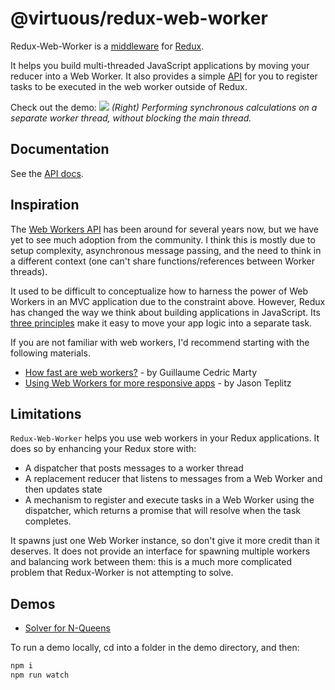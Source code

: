 # @virtuous/redux-web-worker

Redux-Web-Worker is a [middleware](http://redux.js.org/docs/advanced/Middleware.html) for
[Redux](https://github.com/reactjs/redux).

It helps you build multi-threaded JavaScript applications by moving your reducer into a Web Worker.
It also provides a simple [API](https://github.com/virtuous/redux-web-worker/blob/master/API.md)
for you to register tasks to be executed in the web worker outside of Redux.

Check out the demo:
![](http://g.recordit.co/dqxWhYDb1E.gif)
*(Right) Performing synchronous calculations on a separate worker thread,
without blocking the main thread.*

## Documentation

See the [API docs](https://github.com/virtuous/redux-web-worker/blob/master/API.md).

## Inspiration

The [Web Workers API](https://developer.mozilla.org/en-US/docs/Web/API/Web_Workers_API/Using_web_workers)
has been around for several years now, but we have yet to see much adoption from the community.
I think this is mostly due to setup complexity, asynchronous message passing, and the need to think
in a different context (one can't share functions/references between Worker threads).

It used to be difficult to conceptualize how to harness the power of Web Workers in an MVC
application due to the constraint above. However, Redux has changed the way we think about
building applications in JavaScript. Its [three principles](https://github.com/reactjs/redux/blob/master/docs/introduction/ThreePrinciples.md)
make it easy to move your app logic into a separate task.

If you are not familiar with web workers, I'd recommend starting with the following materials.

- [How fast are web workers?](https://hacks.mozilla.org/2015/07/how-fast-are-web-workers/) - by Guillaume Cedric Marty
- [Using Web Workers for more responsive apps](https://www.youtube.com/watch?v=Kz_zKXiNGSE) - by Jason Teplitz

## Limitations

`Redux-Web-Worker` helps you use web workers in your Redux applications. It does so by enhancing
your Redux store with:

- A dispatcher that posts messages to a worker thread
- A replacement reducer that listens to messages from a Web Worker and then updates state
- A mechanism to register and execute tasks in a Web Worker using the dispatcher, which returns a
  promise that will resolve when the task completes.

It spawns just one Web Worker instance, so don't give it more credit than it deserves. It does
not provide an interface for spawning multiple workers and balancing work between them: this is a
much more complicated problem that Redux-Worker is not attempting to solve.

## Demos

- [Solver for N-Queens](http://chikeichan.github.io/redux-worker/demo/nqueen/index.html)

To run a demo locally, cd into a folder in the demo directory, and then:

```bash
npm i
npm run watch
```
